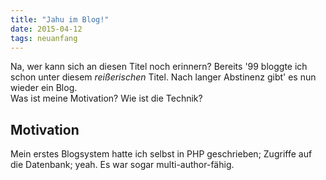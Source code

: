 ```yaml
---
title: "Jahu im Blog!"
date: 2015-04-12 
tags: neuanfang
---
```


Na, wer kann sich an diesen Titel noch erinnern?
Bereits '99 bloggte ich schon unter diesem *reißerischen* Titel.
Nach langer Abstinenz gibt' es nun wieder ein Blog.   
Was ist meine Motivation? Wie ist die Technik?

## Motivation
Mein erstes Blogsystem hatte ich selbst in PHP geschrieben; Zugriffe auf die Datenbank; yeah.
Es war sogar multi-author-fähig.


